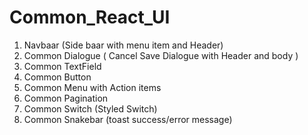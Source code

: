 # Common_React_UI

1) Navbaar (Side baar with menu item and Header)
2) Common Dialogue ( Cancel Save Dialogue with Header and body )
3) Common TextField
4) Common Button
5) Common Menu with Action items
6) Common Pagination
7) Common Switch (Styled Switch)
8) Common Snakebar (toast success/error message)

